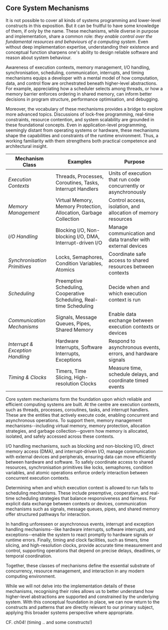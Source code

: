 
## Core System Mechanisms

It is not possible to cover all kinds of systems programming and lower-level constructs in this exposition.
But it can be fruitful to have some knowledge of them, if only by the name. These mechanisms, while diverse
in purpose and implementation, share a common role: *they enable control over the fundamental resources and
behaviours of a computing system*. Even without deep implementation expertise, understanding their existence
and conceptual function sharpens one's ability to design reliable software and reason about system behaviour.

Awareness of execution contexts, memory management, I/O handling, synchronisation, scheduling, communication,
interrupts, and timing mechanisms equips a developer with a mental model of how computation, data, and control
flow are orchestrated beneath higher-level abstractions. For example, appreciating how a scheduler selects
among threads, or how a memory barrier enforces ordering in shared memory, can inform better decisions in
program structure, performance optimisation, and debugging.

Moreover, the vocabulary of these mechanisms provides a bridge to explore more advanced topics. Discussions
of lock-free programming, real-time constraints, resource contention, and system scalability are grounded
in these foundational concepts. Even in application-level programming, seemingly distant from operating
systems or hardware, these mechanisms shape the capabilities and constraints of the runtime environment.
Thus, a working familiarity with them strengthens both practical competence and architectural insight.

| Mechanism Class | Examples | Purpose |
|---|---|---|
| *Execution Contexts* | Threads, Processes, Coroutines, Tasks, Interrupt Handlers     | Units of execution that run code concurrently or asynchronously |
| *Memory Management*  | Virtual Memory, Memory Protection, Allocation, Garbage Collection | Control access, isolation, and allocation of memory resources |
| *I/O Handling*       | Blocking I/O, Non-blocking I/O, DMA, Interrupt-driven I/O     | Manage communication and data transfer with external devices |
| *Synchronisation Primitives* | Locks, Semaphores, Condition Variables, Atomics       | Coordinate safe access to shared resources between contexts |
| *Scheduling*         | Preemptive Scheduling, Cooperative Scheduling, Real-time Scheduling | Decide when and which execution context is run |
| *Communication Mechanisms* | Signals, Message Queues, Pipes, Shared Memory          | Enable data exchange between execution contexts or devices |
| *Interrupt & Exception Handling* | Hardware Interrupts, Software Interrupts, Exceptions | Respond to asynchronous events, errors, and hardware signals |
| *Timing & Clocks*    | Timers, Time Slicing, High-resolution Clocks                  | Measure time, schedule delays, and coordinate timed events |

Core system mechanisms form the foundation upon which reliable and efficient computing systems are built. At the
centre are execution contexts, such as threads, processes, coroutines, tasks, and interrupt handlers. These are the
entities that actively execute code, enabling concurrent and asynchronous operations. To support them, memory management
mechanisms--including virtual memory, memory protection, allocation strategies, and garbage collection--govern how memory
is allocated, isolated, and safely accessed across these contexts.

I/O handling mechanisms, such as blocking and non-blocking I/O, direct memory access (DMA), and interrupt-driven I/O,
manage communication with external devices and peripherals, ensuring data can move efficiently between hardware and
software. To safely coordinate access to shared resources, synchronisation primitives like locks, semaphores, condition
variables, and atomic operations enforce orderly interaction between concurrent execution contexts.

Determining when and which execution context is allowed to run falls to scheduling mechanisms. These include preemptive,
cooperative, and real-time scheduling strategies that balance responsiveness and fairness. For explicit data exchange
between contexts or devices, communication mechanisms such as signals, message queues, pipes, and shared memory offer
structured pathways for interaction.

In handling unforeseen or asynchronous events, interrupt and exception handling mechanisms--like hardware interrupts,
software interrupts, and exceptions--enable the system to react promptly to hardware signals or runtime errors. Finally,
timing and clock facilities, such as timers, time slicing, and high-resolution clocks, provide accurate time measurement
and control, supporting operations that depend on precise delays, deadlines, or temporal coordination.

Together, these classes of mechanisms define the essential substrate of concurrency, resource management, and interaction
in any modern computing environment.

While we will not delve into the implementation details of these mechanisms, recognising their roles allows us to better
understand how higher-level abstractions are supported and constrained by the underlying system. With this conceptual
foundation in place, we can now return to the constructs and patterns that are directly relevant to our primary subject,
applying this broader systems perspective where appropriate.

CF. ch04! (timing .. and some constructs!)

